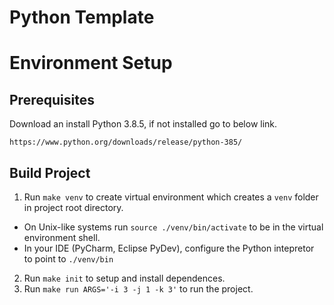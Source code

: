 # Python Template

# Environment Setup

## Prerequisites
Download an install Python 3.8.5, if not installed go to below link.

`https://www.python.org/downloads/release/python-385/`

## Build Project
1. Run `make venv` to create virtual environment which creates a `venv` folder in project root directory.
- On Unix-like systems run `source ./venv/bin/activate` to be in the virtual environment shell.
- In your IDE (PyCharm, Eclipse PyDev), configure the Python intepretor to point to `./venv/bin`
2. Run `make init` to setup and install dependences.
3. Run `make run ARGS='-i 3 -j 1 -k 3'` to run the project.
